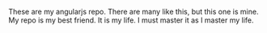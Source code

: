 These are my angularjs repo. There are many like this, but this one is mine.
My repo is my best friend. It is my life. I must master it as I master my life.
